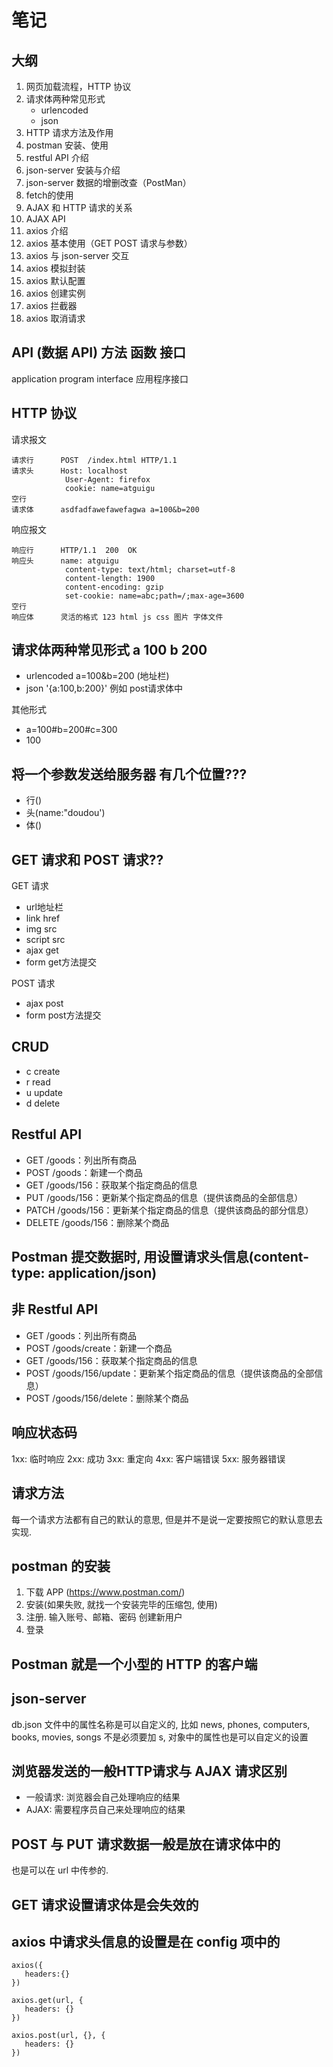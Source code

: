 # 笔记

## 大纲
1. 网页加载流程，HTTP 协议
2. 请求体两种常见形式
    * urlencoded
    * json
3. HTTP 请求方法及作用 
4. postman 安装、使用
5. restful API 介绍
6. json-server 安装与介绍
7. json-server 数据的增删改查（PostMan）
8. fetch的使用
9. AJAX 和 HTTP 请求的关系
10. AJAX API
11. axios 介绍
12. axios 基本使用（GET POST 请求与参数）
13. axios 与 json-server 交互
14. axios 模拟封装
15. axios 默认配置
16. axios 创建实例
17. axios 拦截器
18. axios 取消请求

## API (数据 API)  方法 函数 接口 
application program interface 应用程序接口

## HTTP 协议

请求报文

```
请求行      POST  /index.html HTTP/1.1
请求头      Host: localhost
            User-Agent: firefox 
            cookie: name=atguigu 
空行
请求体      asdfadfawefawefagwa a=100&b=200 
```

响应报文

```
响应行      HTTP/1.1  200  OK
响应头      name: atguigu
            content-type: text/html; charset=utf-8
            content-length: 1900
            content-encoding: gzip
            set-cookie: name=abc;path=/;max-age=3600
空行
响应体      灵活的格式 123 html js css 图片 字体文件 
```

## 请求体两种常见形式 a 100 b 200 

* urlencoded  a=100&b=200  (地址栏) 
* json        '{a:100,b:200}'  例如 post请求体中                     

其他形式
* a=100#b=200#c=300
* <root><a>100</a></root>

## 将一个参数发送给服务器 有几个位置???
* 行()
* 头(name:"doudou')
* 体()


## GET 请求和 POST 请求??
GET 请求
* url地址栏
* link href
* img src
* script src
* ajax get
* form  get方法提交

POST 请求
* ajax post
* form post方法提交

## CRUD
* c   create
* r   read 
* u   update
* d   delete
  
## Restful API
* GET /goods：列出所有商品
* POST /goods：新建一个商品
* GET /goods/156：获取某个指定商品的信息
* PUT /goods/156：更新某个指定商品的信息（提供该商品的全部信息）
* PATCH /goods/156：更新某个指定商品的信息（提供该商品的部分信息）
* DELETE /goods/156：删除某个商品

## Postman 提交数据时, 用设置请求头信息(content-type: application/json)

## 非 Restful API
* GET /goods：列出所有商品
* POST /goods/create：新建一个商品
* GET /goods/156：获取某个指定商品的信息
* POST /goods/156/update：更新某个指定商品的信息（提供该商品的全部信息）
* POST /goods/156/delete：删除某个商品

## 响应状态码
1xx: 临时响应
2xx: 成功
3xx: 重定向
4xx: 客户端错误
5xx: 服务器错误




## 请求方法
每一个请求方法都有自己的默认的意思, 但是并不是说一定要按照它的默认意思去实现.

## postman 的安装
1. 下载 APP (https://www.postman.com/)
2. 安装(如果失败, 就找一个安装完毕的压缩包, 使用)
3. 注册. 输入账号、邮箱、密码 创建新用户
4. 登录

## Postman 就是一个小型的 HTTP 的客户端

## json-server
db.json 文件中的属性名称是可以自定义的, 比如 news, phones, computers, books, movies, songs
不是必须要加 s,  对象中的属性也是可以自定义的设置

## 浏览器发送的一般HTTP请求与 AJAX 请求区别
* 一般请求: 浏览器会自己处理响应的结果
* AJAX:    需要程序员自己来处理响应的结果

## POST 与 PUT 请求数据一般是放在请求体中的
也是可以在 url 中传参的.

## GET 请求设置请求体是会失效的

## axios 中请求头信息的设置是在 config 项中的
```
axios({
   headers:{}
})

axios.get(url, {
   headers: {}
})

axios.post(url, {}, {
   headers: {}
})
```